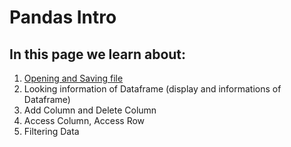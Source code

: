 # Pandas Intro
## In this page we learn about:
1. [Opening and Saving file](https://github.com/maldif/Pandas_Intro/blob/main/1.%20Opening%20and%20Saving%20DataFrame.ipynb)
2. Looking information of Dataframe (display and informations of Dataframe)
3. Add Column and Delete Column
4. Access Column, Access Row
5. Filtering Data
